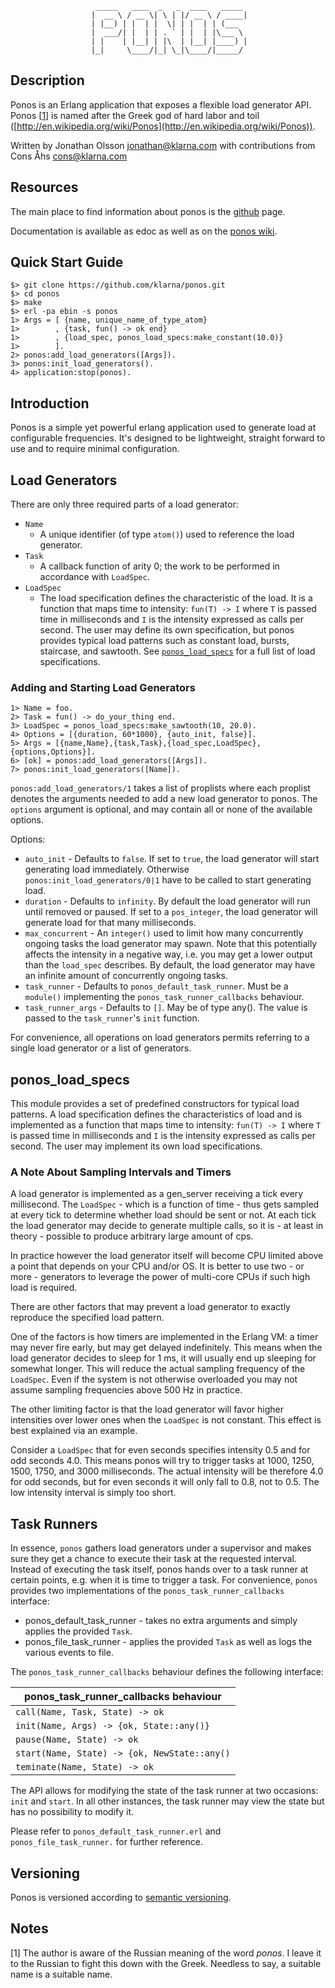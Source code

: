                        _____   ____  _   _  ____   _____
                      |  __ \ / __ \| \ | |/ __ \ / ____|
                      | |__) | |  | |  \| | |  | | (___
                      |  ___/| |  | | . ` | |  | |\___ \
                      | |    | |__| | |\  | |__| |____) |
                      |_|     \____/|_| \_|\____/|_____/

## Description

Ponos is an Erlang application that exposes a flexible load generator
API. Ponos [[1](#ref1)] is named after the Greek god of hard labor and
toil
([http://en.wikipedia.org/wiki/Ponos](http://en.wikipedia.org/wiki/Ponos)).

Written by Jonathan Olsson <jonathan@klarna.com> with contributions from
Cons Åhs <cons@klarna.com>

## Resources

The main place to find information about ponos is the
[github](https://github.com/klarna/ponos) page.

Documentation is available as edoc as well as on the [ponos
wiki](https://github.com/klarna/ponos/wiki).

## Quick Start Guide

    $> git clone https://github.com/klarna/ponos.git
    $> cd ponos
    $> make
    $> erl -pa ebin -s ponos
    1> Args = [ {name, unique_name_of_type_atom}
    1>        , {task, fun() -> ok end}
    1>        , {load_spec, ponos_load_specs:make_constant(10.0)}
    1>        ].
    2> ponos:add_load_generators([Args]).
    3> ponos:init_load_generators().
    4> application:stop(ponos).


## Introduction

Ponos is a simple yet powerful erlang application used to generate load
at configurable frequencies. It's designed to be lightweight, straight
forward to use and to require minimal configuration.

## Load Generators

There are only three required parts of a load generator:

* `Name`
    * A unique identifier (of type `atom()`) used to reference the load
      generator.
* `Task`
    * A callback function of arity 0; the work to be performed in
      accordance with `LoadSpec`.
* `LoadSpec`
    * The load specification defines the characteristic of the load. It
      is a function that maps time to intensity: `fun(T) -> I` where `T`
      is passed time in milliseconds and `I` is the intensity expressed
      as calls per second. The user may define its own specification,
      but ponos provides typical load patterns such as constant load,
      bursts, staircase, and sawtooth. See
      [`ponos_load_specs`](#ponos_load_specs) for a full list of load
      specifications.

### Adding and Starting Load Generators

    1> Name = foo.
    2> Task = fun() -> do_your_thing end.
    3> LoadSpec = ponos_load_specs:make_sawtooth(10, 20.0).
    4> Options = [{duration, 60*1000}, {auto_init, false}].
    5> Args = [{name,Name},{task,Task},{load_spec,LoadSpec},{options,Options}].
    6> [ok] = ponos:add_load_generators([Args]).
    7> ponos:init_load_generators([Name]).

`ponos:add_load_generators/1` takes a list of proplists where each
proplist denotes the arguments needed to add a new load generator to
ponos. The `options` argument is optional, and may contain all or none
of the available options.

Options:

* `auto_init` - Defaults to `false`. If set to `true`, the load
  generator will start generating load immediately. Otherwise
  `ponos:init_load_generators/0|1` have to be called to start generating
  load.
* `duration` - Defaults to `infinity`. By default the load generator
  will run until removed or paused. If set to a `pos_integer`, the load
  generator will generate load for that many milliseconds.
* `max_concurrent` - An `integer()` used to limit how many concurrently
  ongoing tasks the load generator may spawn. Note that this potentially
  affects the intensity in a negative way, i.e. you may get a lower
  output than the `load_spec` describes. By default, the load generator
  may have an infinite amount of concurrently ongoing tasks.
* `task_runner` - Defaults to `ponos_default_task_runner`. Must be a
  `module()` implementing the `ponos_task_runner_callbacks` behaviour.
* `task_runner_args` - Defaults to `[]`. May be of type any(). The value
  is passed to the `task_runner`'s `init` function.

For convenience, all operations on load generators permits referring to
a single load generator or a list of generators.

## <a name="ponos_load_specs"></a> ponos_load_specs

This module provides a set of predefined constructors for typical load
patterns. A load specification defines the characteristics of load and
is implemented as a function that maps time to intensity: `fun(T) -> I`
where `T` is passed time in milliseconds and `I` is the intensity
expressed as calls per second. The user may implement its own load
specifications.


### A Note About Sampling Intervals and Timers

A load generator is implemented as a gen_server receiving a tick every
millisecond. The `LoadSpec` - which is a function of time - thus gets
sampled at every tick to determine whether load should be sent or
not. At each tick the load generator may decide to generate multiple
calls, so it is - at least in theory - possible to produce arbitrary
large amount of cps.

In practice however the load generator itself will become CPU limited
above a point that depends on your CPU and/or OS. It is better to use
two - or more - generators to leverage the power of multi-core CPUs if
such high load is required.

There are other factors that may prevent a load generator to exactly
reproduce the specified load pattern.

One of the factors is how timers are implemented in the Erlang VM: a
timer may never fire early, but may get delayed indefinitely. This
means when the load generator decides to sleep for 1 ms, it will
usually end up sleeping for somewhat longer. This will reduce the
actual sampling frequency of the `LoadSpec`. Even if the system is not
otherwise overloaded you may not assume sampling frequencies above 500
Hz in practice.

The other limiting factor is that the load generator will favor higher
intensities over lower ones when the `LoadSpec` is not constant. This
effect is best explained via an example.

Consider a `LoadSpec` that for even seconds specifies intensity 0.5
and for odd seconds 4.0. This means ponos will try to trigger tasks at
1000, 1250, 1500, 1750, and 3000 milliseconds. The actual intensity
will be therefore 4.0 for odd seconds, but for even seconds it will
only fall to 0.8, not to 0.5. The low intensity interval is simply too
short.

## Task Runners

In essence, `ponos` gathers load generators under a supervisor and
makes sure they get a chance to execute their task at the requested
interval. Instead of executing the task itself, ponos hands over to a
task runner at certain points, e.g. when it is time to trigger a
task. For convenience, `ponos` provides two implementations of the
`ponos_task_runner_callbacks` interface:

* ponos_default_task_runner - takes no extra arguments and simply
  applies the provided `Task`.
* ponos_file_task_runner - applies the provided `Task` as well as logs
  the various events to file.

The `ponos_task_runner_callbacks` behaviour defines the following interface:

| ponos_task_runner_callbacks behaviour        |
| -------------------------------------------- |
| `call(Name, Task, State) -> ok`              |
| `init(Name, Args) -> {ok, State::any()}`     |
| `pause(Name, State) -> ok`                   |
| `start(Name, State) -> {ok, NewState::any()` |
| `teminate(Name, State) -> ok`                |

The API allows for modifying the state of the task runner at two
occasions: `init` and `start`. In all other instances, the task runner
may view the state but has no possibility to modify it.

Please refer to `ponos_default_task_runner.erl` and
`ponos_file_task_runner.` for further reference.

## Versioning

Ponos is versioned according to [semantic versioning](http://semver.org/).

## Notes

<a name="ref1"></a>[1] The author is aware of the Russian meaning of the
word *ponos*. I leave it to the Russian to fight this down with the
Greek. Needless to say, a suitable name is a suitable name.
